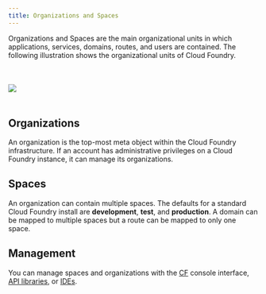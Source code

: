 ```yaml
---
title: Organizations and Spaces
---
```



Organizations and Spaces are the main organizational units in which applications, services, domains, routes, and users are contained. The following illustration shows the organizational units of Cloud Foundry.

<img src="/images/CF-Arch.png" style='margin:50px auto; display: block;'></img>

## <a id='organizations'></a>Organizations ##

An organization is the top-most meta object within the Cloud Foundry infrastructure. If an account has administrative privileges on a Cloud Foundry instance, it can manage its organizations.

## <a id='spaces'></a>Spaces ##

An organization can contain multiple spaces. The defaults for a standard Cloud Foundry install are **development**, **test**, and **production**. A domain can be mapped to multiple spaces but a route can be mapped to only one space.

## <a id='managmement'></a>Management ##

You can manage spaces and organizations with the [CF](/docs/using/managing-apps/cf/index.html) console interface, [API libraries](libs/), or [IDEs](ide/).
